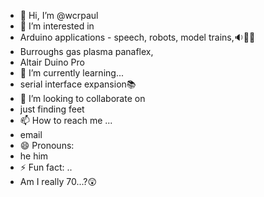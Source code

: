 - 👋 Hi, I’m @wcrpaul
- 👀 I’m interested in
- Arduino applications - speech, robots, model trains,🔉🤖🚉
- Burroughs gas plasma panaflex,
- Altair Duino Pro
- 🌱 I’m currently learning...
- serial interface expansion📚
- 💞️ I’m looking to collaborate on
- just finding feet 
- 📫 How to reach me ...
- email
- 😄 Pronouns:
- he him
- ⚡ Fun fact: ..
- Am I really 70...?😲

<!---
wcrpaul/wcrpaul is a ✨ special ✨ repository because its `README.md` (this file) appears on your GitHub profile.
You can click the Preview link to take a look at your changes.
--->
